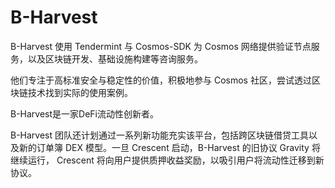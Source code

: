 # B-Harvest

B-Harvest 使用 Tendermint 与 Cosmos-SDK 为 Cosmos 网络提供验证节点服务，以及区块链开发、基础设施构建等咨询服务。

他们专注于高标准安全与稳定性的价值，积极地参与 Cosmos 社区，尝试透过区块链技术找到实际的使用案例。

B-Harvest是一家DeFi流动性创新者。

B-Harvest 团队还计划通过一系列新功能充实该平台，包括跨区块链借贷工具以及新的订单簿 DEX 模型。一旦 Crescent 启动，B-Harvest 的旧协议 Gravity 将继续运行， Crescent 将向用户提供质押收益奖励，以吸引用户将流动性迁移到新协议。
